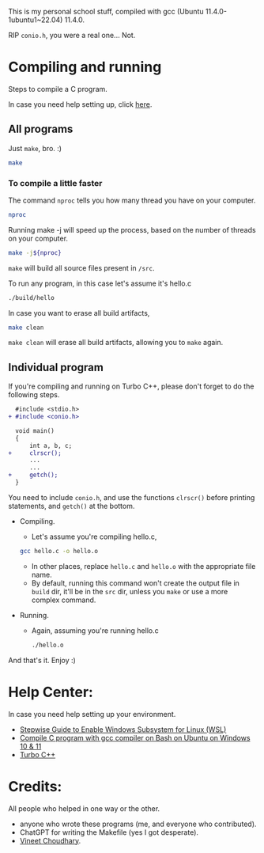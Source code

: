 This is my personal school stuff, compiled with gcc (Ubuntu 11.4.0-1ubuntu1~22.04) 11.4.0.

RIP `conio.h`, you were a real one... Not.

# Compiling and running
Steps to compile a C program.

In case you need help setting up, click [here](https://github.com/PCG06/my_programs/?tab=readme-ov-file#help-center).

## All programs

Just `make`, bro. :)
```bash
make
```

### To compile a little faster

The command `nproc` tells you how many thread you have on your computer.
```bash
nproc
```

Running make -j will speed up the process, based on the number of threads on your computer.
```bash
make -j${nproc}
```

`make` will build all source files present in `/src`.

To run any program, in this case let's assume it's hello.c

```bash
./build/hello
```

In case you want to erase all build artifacts,

```bash
make clean
```

`make clean` will erase all build artifacts, allowing you to `make` again.

## Individual program

If you're compiling and running on Turbo C++, please don't forget to do the following steps.

```diff
  #include <stdio.h>
+ #include <conio.h>

  void main()
  {
      int a, b, c;
+     clrscr();
      ...
      ...
+     getch();
  }
```

You need to include `conio.h`, and use the functions `clrscr()` before printing statements, and `getch()` at the bottom.

- Compiling.

  - Let's assume you're compiling hello.c,
  ```bash
  gcc hello.c -o hello.o
  ```
  - In other places, replace `hello.c` and `hello.o` with the appropriate file name.
  - By default, running this command won't create the output file in `build` dir, it'll be in the `src` dir, unless you `make` or use a more complex command.

- Running.

   - Again, assuming you're running hello.c
     ```bash
     ./hello.o
     ```
And that's it. Enjoy :)

# Help Center:
In case you need help setting up your environment.
- [Stepwise Guide to Enable Windows Subsystem for Linux (WSL)](https://developerinsider.co/stepwise-guide-to-enable-windows-10-subsystem-for-linux/)
- [Compile C program with gcc compiler on Bash on Ubuntu on Windows 10 & 11](https://developerinsider.co/compile-c-program-with-gcc-compiler-on-bash-on-ubuntu-on-windows-10/)
- [Turbo C++](https://developerinsider.co/download-turbo-c-for-windows-7-8-8-1-and-windows-10-32-64-bit-full-screen/)

# Credits:
All people who helped in one way or the other.
- anyone who wrote these programs (me, and everyone who contributed).
- ChatGPT for writing the Makefile (yes I got desperate).
- [Vineet Choudhary](https://developerinsider.co/author/vineet/).
